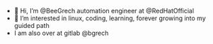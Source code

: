 - 👋 Hi, I’m @BeeGrech automation engineer at @RedHatOfficial
- 👀 I’m interested in linux, coding, learning, forever growing into my guided path
- I am also over at gitlab @bgrech

<!---
BeeGrech/BeeGrech is a ✨ special ✨ repository because its `README.md` (this file) appears on your GitHub profile.
You can click the Preview link to take a look at your changes.
--->
